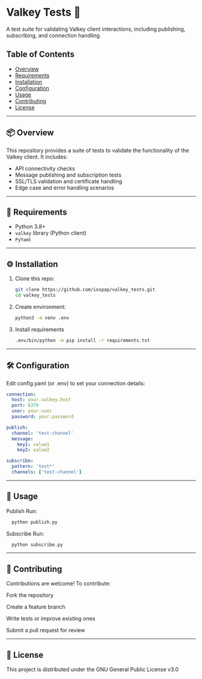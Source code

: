 # Valkey Tests 🧪

A test suite for validating Valkey client interactions, including publishing, subscribing, and connection handling.

## Table of Contents

- [Overview](#-overview)
- [Requirements](#-requirements)
- [Installation](#%EF%B8%8F-installation)
- [Configuration](#-configuration)
- [Usage](#-usage)
- [Contributing](#-contributing)
- [License](#-license)

---

## 📦 Overview

This repository provides a suite of tests to validate the functionality of the Valkey client. It includes:

- API connectivity checks
- Message publishing and subscription tests
- SSL/TLS validation and certificate handling
- Edge case and error handling scenarios

---

## 🧰 Requirements

- Python 3.8+
- `valkey` library (Python client)
- `PyYaml`

---

## ⚙️ Installation

1. Clone this repo:
   ```bash
   git clone https://github.com/iospap/valkey_tests.git
   cd valkey_tests
   ```

2. Create environment:
   ```bash
   python3 -m venv .env
   ```

3. Install requirements
   ```bash
   .env/bin/python -m pip install -r requirements.txt
   ```

---

## 🛠️ Configuration

Edit config.yaml (or .env) to set your connection details:

```yaml
connection:
  host: your.valkey.host
  port: 6379
  user: your.user
  password: your.password

publish:
  channel: 'test-channel'
  message:
    key1: value1
    key2: value2

subscribe:
  pattern: 'test*' 
  channels: ['test-channel']

```

---

## 🚀 Usage

Publish
  Run:

  ```bash
    python publish.py
  ```

Subscribe
  Run:

  ```bash
    python subscribe.py
  ```

---

## 🤝 Contributing
Contributions are welcome! To contribute:

Fork the repository

Create a feature branch

Write tests or improve existing ones

Submit a pull request for review

---

## 📄 License
This project is distributed under the GNU General Public License v3.0